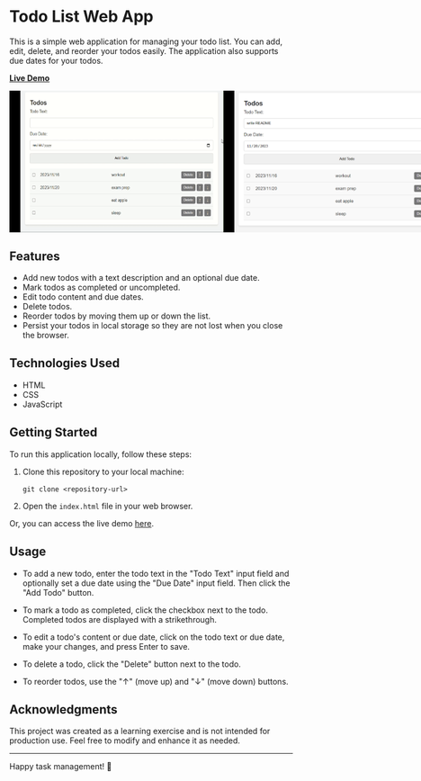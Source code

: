 # Todo List Web App

This is a simple web application for managing your todo list. You can add, edit, delete, and reorder your todos easily. The application also supports due dates for your todos.

**[Live Demo](https://uliba3.github.io/Todo-List/dist/)**

<div style="display: flex; justify-content: space-between;">
  <img src="src\assets\Todos.gif" alt="Todos Gif" width="400">
  <img src="src\assets\Todos.png" alt="Todos Screenshot" width="400">
</div>

## Features

- Add new todos with a text description and an optional due date.
- Mark todos as completed or uncompleted.
- Edit todo content and due dates.
- Delete todos.
- Reorder todos by moving them up or down the list.
- Persist your todos in local storage so they are not lost when you close the browser.

## Technologies Used

- HTML
- CSS
- JavaScript

## Getting Started

To run this application locally, follow these steps:

1. Clone this repository to your local machine:

   ```
   git clone <repository-url>
   ```

2. Open the `index.html` file in your web browser.

Or, you can access the live demo [here](https://uliba3.github.io/Todo-List/dist/).

## Usage

- To add a new todo, enter the todo text in the "Todo Text" input field and optionally set a due date using the "Due Date" input field. Then click the "Add Todo" button.

- To mark a todo as completed, click the checkbox next to the todo. Completed todos are displayed with a strikethrough.

- To edit a todo's content or due date, click on the todo text or due date, make your changes, and press Enter to save.

- To delete a todo, click the "Delete" button next to the todo.

- To reorder todos, use the "↑" (move up) and "↓" (move down) buttons.

## Acknowledgments

This project was created as a learning exercise and is not intended for production use. Feel free to modify and enhance it as needed.

---

Happy task management! 📝
